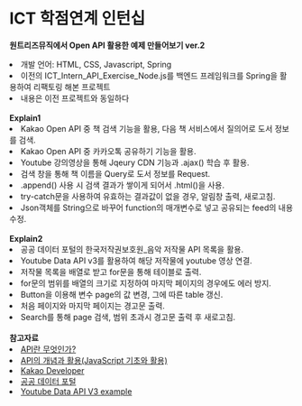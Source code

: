<H1>ICT 학점연계 인턴십</H1> 

<strong>원트리즈뮤직에서 Open API 활용한 예제 만들어보기 ver.2 </strong>
<li>개발 언어: HTML, CSS, Javascript, Spring </li>
<li>이전의 ICT_Intern_API_Exercise_Node.js를 백엔드 프레임워크를 Spring을 활용하여 리팩토링 해본 프로젝트</li>
<li>내용은 이전 프로젝트와 동일하다</li>
<br>
<strong>Explain1</strong>
    <li>Kakao Open API 중 책 검색 기능을 활용, 다음 책 서비스에서 질의어로 도서 정보를 검색.</li>
    <li>Kakao Open API 중 카카오톡 공유하기 기능을 활용.</li>
    <li>Youtube 강의영상을 통해 Jqeury CDN 기능과 .ajax() 학습 후 활용.</li>
    <li>검색 창을 통해 책 이름을 Query로 도서 정보를 Request.</li>
    <li>.append() 사용 시 검색 결과가 쌓이게 되어서 .html()을 사용.</li>
    <li>try-catch문을 사용하여 유효하는 결과값이 없을 경우, 알림창 출력, 새로고침.</li>
    <li>Json객체를 String으로 바꾸어 function의 매개변수로 넣고 공유되는 feed의 내용 수정. </li>
<br>
<strong>Explain2</strong>
    <li>공공 데이터 포털의 한국저작권보호원_음악 저작물 API 목록을 활용.</li>
    <li>Youtube Data API v3를 활용하여 해당 저작물에 youtube 영상 연결.</li>
    <li>저작물 목록을 배열로 받고 for문을 통해 테이블로 출력.</li>
    <li>for문의 범위를 배열의 크기로 지정하여 마지막 페이지의 경우에도 에러 방지.</li>
    <li>Button을 이용해 변수 page의 값 변경, 그에 따른 table 갱신.</li>
    <li>처음 페이지와 마지막 페이지는 경고문 출력.</li>
    <li>Search를 통해 page 검색, 범위 초과시 경고문 출력 후 새로고침.</li>
<br>
    <strong>참고자료</strong>
    <a href="https://www.youtube.com/watch?v=Jg3FFBLyhK0" target="_blank">
        <li>API란 무엇인가?</li>
    </a>
        <a href="https://www.youtube.com/watch?v=QPEUU89AOg8" target="_blank">
        <li>API의 개념과 활용(JavaScript 기초와 활용)</li>
    </a>
    <a href="https://developers.kakao.com/" target="_blank">
        <li>Kakao Developer</li>
    </a>
    <a href="https://www.data.go.kr/index.do" target="_blank">
        <li>공공 데이터 포털</li>
    </a>
    <a href="https://www.youtube.com/watch?v=EAyo3_zJj5c" target="_blank">
        <li>Youtube Data API V3 example</li>
    </a>
